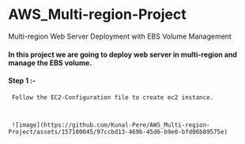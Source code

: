 # AWS_Multi-region-Project
Multi-region Web Server Deployment with EBS Volume Management

#### In this project we are going to deploy web server in multi-region and manage the EBS volume.

#### Step 1 :- 

     Follow the EC2-Configuration file to create ec2 instance.


     
     ![image](https://github.com/Kunal-Pere/AWS_Multi-region-Project/assets/157100045/97ccbd13-469b-45d6-b9e0-bfd06b89575e)



